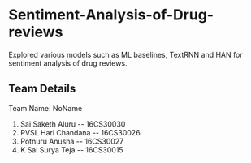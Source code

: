 # Sentiment-Analysis-of-Drug-reviews

Explored various models such as ML baselines, TextRNN and HAN for sentiment analysis of drug reviews.

## Team Details

Team Name: NoName <br>
1. Sai Saketh Aluru -- 16CS30030
2. PVSL Hari Chandana  -- 16CS30026
3. Potnuru Anusha -- 16CS30027
4. K Sai Surya Teja -- 16CS30015

